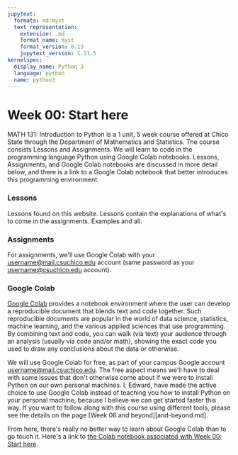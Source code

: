 ```yaml
---
jupytext:
  formats: md:myst
  text_representation:
    extension: .md
    format_name: myst
    format_version: 0.13
    jupytext_version: 1.11.5
kernelspec:
  display_name: Python 3
  language: python
  name: python3
---
```


# Week 00: Start here

MATH 131: Introduction to Python is a 1 unit, 5 week course offered at Chico
State through the Department of Mathematics and Statistics.  The course consists
Lessons and Assignments.  We will learn to code in the programming language
Python using Google Colab notebooks.  Lessons, Assignments, and Google Colab
notebooks are discussed in more detail below, and there is a link to a Google
Colab notebook that better introduces this programming environment.

### Lessons

Lessons found on this website.  Lessons contain the explanations of what's to
come in the assignments.  Examples and all.

### Assignments

For assignments, we'll use Google Colab with your username@mail.csuchico.edu
account (same password as your username@csuchico.edu account).

### Google Colab

[Google Colab](https://colab.research.google.com) provides a notebook
environment where the user can develop a reproducible document that blends text
and code together.  Such reproducible documents are popular in the world of data
science, statistics, machine learning, and the various applied sciences that use
programming.  By combining text and code, you can walk (via text) your audience
through an analysis (usually via code and/or math), showing the exact code you
used to draw any conclusions about the data or otherwise.

We will use Google Colab for free, as part of your campus Google account
username@mail.csuchico.edu.  The free aspect means we'll have to deal with some
issues that don't otherwise come about if we were to install Python on our own
personal machines.  I, Edward, have made the active choice to use Google Colab
instead of teaching you how to install Python on your personal machine,
because I believe we can get started faster this way.  If you want to follow
along with this course using different tools, please see the details on the
page [Week 06 and beyond][and-beyond.md].

From here, there's really no better way to learn about Google Colab than to go
touch it.  Here's a link to [the Colab notebook associated with Week 00: Start
here](https://colab.research.google.com/drive/1weKuFgd98W76BloyuuB4d2HudB5KLYew?usp=sharing).
